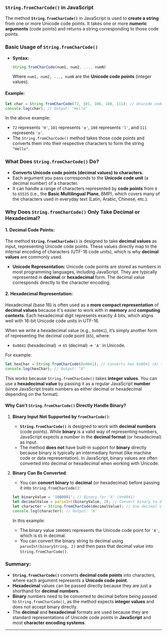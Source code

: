 ### **`String.fromCharCode()` in JavaScript**

The method **`String.fromCharCode()`** in JavaScript is used to **create a string** from one or more Unicode code points. It takes one or more **numeric arguments** (code points) and returns a string corresponding to those code points. 

### **Basic Usage of `String.fromCharCode()`**

- **Syntax:**  
  ```javascript
  String.fromCharCode(num1, num2, ..., numN)
  ```
  Where `num1, num2, ..., numN` are the **Unicode code points** (integer values).

#### **Example:**
```javascript
let char = String.fromCharCode(72, 101, 108, 108, 111); // Unicode code points for "Hello"
console.log(char); // Output: "Hello"
```

In the above example:
- `72` represents `'H'`, `101` represents `'e'`, `108` represents `'l'`, and `111` represents `'o'`.
- The `String.fromCharCode()` method takes those code points and converts them into their respective characters to form the string `"Hello"`.

### **What Does `String.fromCharCode()` Do?**

- **Converts Unicode code points (decimal values) to characters.**
- Each argument you pass corresponds to the **Unicode code unit** (a decimal number) of a character.
- It can handle a range of characters represented by **code points** from `0` to `65535` (i.e., the **Basic Multilingual Plane**, BMP), which covers many of the characters used in everyday text (Latin, Arabic, Chinese, etc.).

### **Why Does `String.fromCharCode()` Only Take Decimal or Hexadecimal?**

#### 1. **Decimal Code Points:**
The method **`String.fromCharCode()`** is designed to take **decimal values** as input, representing Unicode code points. These values directly map to the internal encoding of characters (UTF-16 code units), which is why **decimal values** are commonly used.

- **Unicode Representation:** Unicode code points are stored as numbers in most programming languages, including JavaScript. They are typically represented in **decimal** or **hexadecimal** form. The decimal value corresponds directly to the character encoding.
  
#### 2. **Hexadecimal Representation:**
Hexadecimal (base 16) is often used as a **more compact representation** of **decimal values** because it's easier to work with in **memory** and **computing contexts**. Each hexadecimal digit represents exactly 4 bits, which aligns well with 16-bit Unicode code units in UTF-16.

When we write a hexadecimal value (e.g., `0x0041`), it’s simply another form of representing the decimal code point (`65`), where:
- `0x0041` (hexadecimal) → `65` (decimal) → `'A'` in Unicode.

For example:
```javascript
let hexChar = String.fromCharCode(0x0041); // Converts hex 0x0041 (A) to character
console.log(hexChar); // Output: "A"
```

This works because `String.fromCharCode()` takes **integer values**. You can use a **hexadecimal value** by passing it as a regular JavaScript **number** (since JavaScript treats numbers as either decimal or hexadecimal depending on the format).

#### **Why Can't `String.fromCharCode()` Directly Handle Binary?**

1. **Binary Input Not Supported by `fromCharCode()`**:
   - **`String.fromCharCode()`** is designed to work with **decimal numbers** (code points). While **binary** is a valid way of representing numbers, JavaScript expects a number in the **decimal format** (or hexadecimal) as input.
   - The method **does not** have built-in support for **binary** directly because binary is typically an intermediary format (like machine code or data representation). In JavaScript, binary values are often converted into decimal or hexadecimal when working with Unicode.

2. **Binary Can Be Converted**:
   - You can **convert binary** to **decimal** (or hexadecimal) before passing it into `String.fromCharCode()`:
   ```javascript
   let binaryValue = '1000001'; // Binary for 'A' (U+0041)
   let decimalValue = parseInt(binaryValue, 2); // Convert binary to decimal
   let character = String.fromCharCode(decimalValue); // Use decimal value in fromCharCode
   console.log(character); // Output: "A"
   ```

   In this example:
   - The binary value `1000001` represents the Unicode code point for `'A'`, which is `65` in decimal.
   - You can convert the binary string to decimal using `parseInt(binaryString, 2)` and then pass that decimal value into `String.fromCharCode()`.

### **Summary:**

- **`String.fromCharCode()`** converts **decimal code points** into characters, where each argument represents a **Unicode code point**.
- **Hexadecimal** values can be passed directly because they are just a shorthand for **decimal numbers**.
- **Binary** numbers need to be converted to decimal before being passed to `String.fromCharCode()`, as the method expects **integer values** and does not accept binary directly.
- The **decimal** and **hexadecimal** formats are used because they are standard representations of Unicode code points in **JavaScript** and most **character encoding systems**.
---